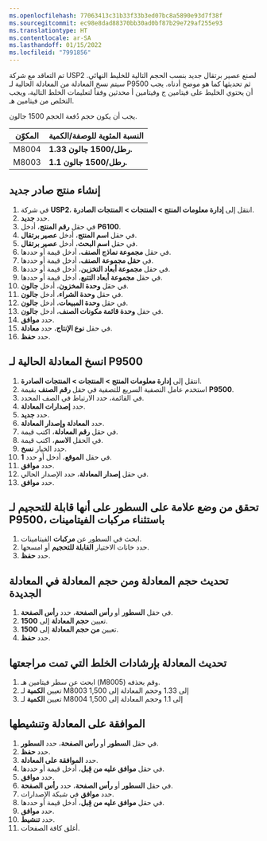 ```yaml
---
ms.openlocfilehash: 77063413c31b33f33b3ed07bc8a5890e93d7f38f
ms.sourcegitcommit: ec98e8dad88370bb30ad0bf87b29e729af255e93
ms.translationtype: HT
ms.contentlocale: ar-SA
ms.lasthandoff: 01/15/2022
ms.locfileid: "7991856"
---
```

تم التعاقد مع شركة USP2 لصنع عصير برتقال جديد بنسب الحجم التالية للخليط النهائي. سيتم نسخ المعادلة من المعادلة الحالية لـ P9500 ثم تحديثها كما هو موضح أدناه. يجب أن يحتوي الخليط على فيتامين ج وفيتامين أ محدثين وفقاً لتعليمات الخلط التالية، ويجب التخلص من فيتامين هـ. 

يجب أن يكون حجم دُفعة الحجم 1500 جالون.


| المكوّن| النسبة المئوية للوصفة/الكمية|
 | ------------- | ------------- |
 | M8004        | **1.33 رطل/1500 جالون.**|
 | M8003        | **1.1 رطل/1500 جالون.**|

## <a name="create-a-new-released-product"></a>إنشاء منتج صادر جديد

1.  في شركة **USP2**، انتقل إلى **إدارة معلومات المنتج > المنتجات > المنتجات الصادرة**.
2.  حدد **جديد**.
3.  في حقل **رقم المنتج**، أدخل **P6100**.
4.  في حقل **اسم المنتج**، أدخل **عصير برتقال**.
5.  في حقل **اسم البحث**، أدخل **عصير برتقال**.
7.  في حقل **مجموعة نماذج الصنف**، أدخل قيمة أو حددها.
8.  في **حقل مجموعة الصنف**، أدخل قيمة أو حددها.
9.  في حقل **مجموعة أبعاد التخزين**، أدخل قيمة أو حددها.
10. في حقل **مجموعة أبعاد التتبع**، أدخل قيمة أو حددها.
11. في حقل **وحدة المخزون**، أدخل **جالون**.
12. في حقل **وحدة الشراء**، أدخل **جالون**.
13. في حقل **وحدة المبيعات**، أدخل **جالون**.
14. في حقل **وحدة قائمة مكونات الصنف**، أدخل **جالون**.
15. حدد **موافق**.
16. في حقل **نوع الإنتاج**، حدد **معادلة**.
17. حدد **حفظ**.


## <a name="copy-the-existing-formula-for-p9500"></a>انسخ المعادلة الحالية لـ P9500

1. انتقل إلى **إدارة معلومات المنتج > المنتجات > المنتجات الصادرة**.
19. استخدم عامل التصفية السريع للتصفية في حقل **رقم الصنف** بقيمة **P9500**.
20. في القائمة، حدد الارتباط في الصف المحدد.
21. حدد **إصدارات المعادلة**.
22. حدد **جديد**.
23. حدد **المعادلة وإصدار المعادلة**.
24. في حقل **رقم المعادلة**، اكتب قيمة.
25. في الحقل **الاسم**، اكتب قيمة‎.
26. حدد الخيار **نسخ**.
27. في حقل **الموقع**، أدخل أو حدد **1**.
28. حدد **موافق**.
29. في حقل **إصدار المعادلة**، حدد الإصدار الحالي.
30. حدد **موافق**.


## <a name="verify-that-the-lines-are-flagged-as-scalable-for-p9500-except-for-the-vitamin-compounds"></a>تحقق من وضع علامة على السطور على أنها قابلة للتحجيم لـ P9500، باستثناء مركبات الفيتامينات

1. ابحث في السطور عن **مركبات** الفيتامينات.
32. حدد خانات الاختيار **القابلة للتحجيم** أو امسحها.
33. حدد **حفظ**.


## <a name="update-the-formula-size-and-from-formula-size-in-the-new-formula"></a>تحديث حجم المعادلة ومن حجم المعادلة في المعادلة الجديدة

1. في حقل **السطور** أو **رأس الصفحة**، حدد **رأس الصفحة**.
35. تعيين **حجم المعادلة** إلى **1500**.
36. تعيين **من حجم المعادلة** إلى **1500**.
37. حدد **حفظ**.

## <a name="update-the-formula-with-the-revised-mixing-instructions"></a>تحديث المعادلة بإرشادات الخلط التي تمت مراجعتها

1. ابحث عن سطر فيتامين هـ (M8005) وقم بحذفه. 
2. تعيين **الكمية** لـ M8003 إلى 1.33 وحجم المعادلة إلى 1,500
3. تعيين **الكمية** لـ M8004 إلى 1.1 وحجم المعادلة إلى 1,500

## <a name="approve-and-activate-the-formula"></a>الموافقة على المعادلة وتنشيطها

1. في حقل **السطور** أو **رأس الصفحة**، حدد **السطور**.
39. حدد **حفظ**.
40. حدد **الموافقة على المعادلة**.
41. في حقل **موافق عليه من قِبل**، أدخل قيمة أو حددها.
42. حدد **موافق**.
43. في حقل **السطور** أو **رأس الصفحة**، حدد **رأس الصفحة**.
44. حدد **موافق** في شبكة الإصدارات.
45. في حقل **موافق عليه من قِبل**، أدخل قيمة أو حددها.
46. حدد **موافق**.
47. حدد **تنشيط**.
48. أغلق كافة الصفحات.
